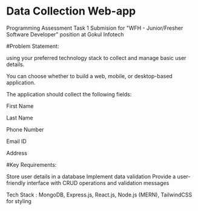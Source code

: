 # Data Collection Web-app
Programming Assessment Task 1 Submision for "WFH - Junior/Fresher Software Developer" position at Gokul Infotech

#Problem Statement:

using your preferred technology stack to collect and manage basic user details.

You can choose whether to build a web, mobile, or desktop-based application.

The application should collect the following fields:

First Name

Last Name

Phone Number

Email ID

Address

#Key Requirements:

Store user details in a database
Implement data validation
Provide a user-friendly interface with CRUD operations and validation messages

Tech Stack : MongoDB, Express.js, React.js, Node.js (MERN), TailwindCSS for styling
